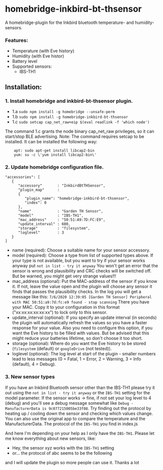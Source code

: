 # homebridge-inkbird-bt-thsensor
A homebridge-plugin for the Inkbird bluetooth temperature- and humidity-sensors.

### Features:
- Temperature (with Eve history)
- Humidity (with Eve histor)
- Battery level
- Supported sensors:
   - IBS-TH1

## Installation:

### 1. Install homebridge and inkbird-bt-thsensor plugin.
- 1.a `sudo npm install -g homebridge --unsafe-perm`
- 1.b `sudo npm install -g homebridge-inkbird-bt-thsensor`
- 1.c `sudo setcap cap_net_raw+eip $(eval readlink -f 'which node')`

The command 1.c grants the node binary cap_net_raw privileges, so it can start/stop BLE advertising.
Note: The command requires setcap to be installed. It can be installed the following way:
```
    apt: sudo apt-get install libcap2-bin
    yum: su -c \'yum install libcap2-bin\'
```

### 2. Update homebridge configuration file.
```
"accessories": [
   {
      "accessory"       : "InkbirdBtTHSensor",
      "plugin_map"      :
      {
         "plugin_name": "homebridge-inkbird-bt-thsensor",
         "index": 0
      },
      "name"            : "Garden TH Sensor",
      "model"           : "IBS-TH1",
      "mac_address"     : "50:51:A9:7D:FC:E9",
      "update_interval" : 600,
      "storage"         : "filesystem",
      "loglevel"        : 3
   }
]
```

- name            (required): Choose a suitable name for your sensor accessory.
- model           (required): Choose a type from list of supported types above.
                              If your type is not available, but you want to try if your sensor works anyway put
                              `not in list - try it anyway`
                              You won't get an error that the sensor is wrong and plausibility and CRC checks will be switched off.
                              But be warned, you might get very strange values!!!
- mac_address     (optional): Put the MAC-address of the sensor if you know it.
                              If not, leave the value open and the plugin will choose any sensor it finds that passes the plausibility checks. In the log you will get a message like this:
                              `7/6/2020 12:39:05 [Garden TH Sensor] Peripheral with MAC 50:51:a9:7d:fc:e9 found - stop scanning`
                              There you have your MAC. Copy it to your configuration in this format ("xx:xx:xx:xx:xx:xx") to lock only to this sensor.
- update_interval (optional): If you specify an update interval (in seconds) the plugin will automatically refresh the values so you have
                              a faster response for your value. Also you need to configure this option, if you want the Eve history to be
                              filled with values. But be advised that this might reduce your batteries lifetime, so don't choose it too short.
- storage         (optional): Where do you want the Eve history to be stored (`filesystem` (default) or `googleDrive` (not tested)).
- loglevel        (optional): The log level at start of the plugin - smaller numbers lead to less messages
                              (0 = Fatal, 1 = Error, 2 = Warning, 3 = Info (default), 4 = Debug).

### 3. New sensor types
If you have an Inkbird Bluetooth sensor other than the IBS-TH1 please try it out using the `not in list - try it anyway` or the `IBS-TH1` setting for the model parameter. If the sensor works -> fine, if not set your log level to 4 (debug) and you'll see a
debug message somewhat like `Debug - ManufacturerData is 9c077215005be33f08`. Try finding out the protocol by heating up / cooling down the sensor and checking which values change. You can also use the original app to compare the temperature and the ManufacturerData. The protocol of the `IBS-TH1` you find in index.js

And here I'm depending on your help as I only have the `IBS-TH1`. Please let me know everything about new sensors, like:
- Hey, the sensor xyz works with the `IBS-TH1` setting 
- or... the protocol of abc seems to be the following

and I will update the plugin so more people can use it. Thanks a lot 
